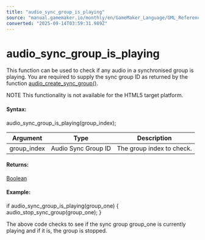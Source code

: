 ```yaml
---
title: "audio_sync_group_is_playing"
source: "manual.gamemaker.io/monthly/en/GameMaker_Language/GML_Reference/Asset_Management/Audio/Audio_Synchronisation/audio_sync_group_is_playing.htm"
converted: "2025-09-14T03:59:31.989Z"
---
```


# audio\_sync\_group\_is\_playing

This function can be used to check if any audio in a synchronised group is playing. You are required to supply the sync group ID as returned by the function [audio\_create\_sync\_group()](audio_create_sync_group.md).

NOTE This functionality is not available for the HTML5 target platform.

#### Syntax:

audio\_sync\_group\_is\_playing(group\_index);

| Argument | Type | Description |
| --- | --- | --- |
| group_index | Audio Sync Group ID | The group index to check. |

#### Returns:

[Boolean](../../../../GML_Overview/Data_Types.md)

#### Example:

if audio\_sync\_group\_is\_playing(group\_one)
{
    audio\_stop\_sync\_group(group\_one);
}

The above code checks to see if the sync group group\_one is currently playing and if it is, the group is stopped.
